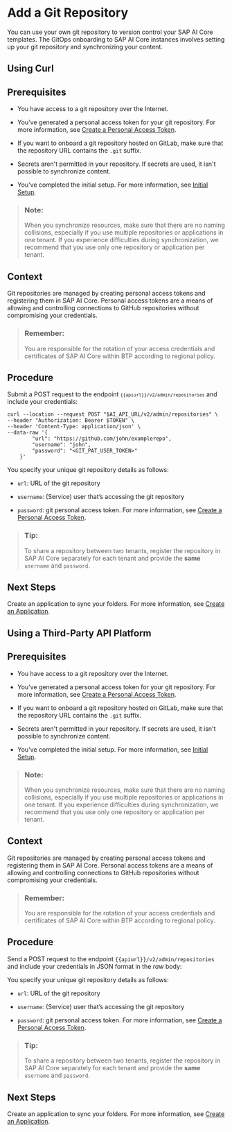 <!-- loiob6681769f191490f8832d3fbb6794e89 -->

# Add a Git Repository

You can use your own git repository to version control your SAP AI Core templates. The GitOps onboarding to SAP AI Core instances involves setting up your git repository and synchronizing your content.

<a name="task_i3h_n13_tcc"/>

<!-- task\_i3h\_n13\_tcc -->

## Using Curl



<a name="task_i3h_n13_tcc__prereq_lq4_g1p_kxkkbk"/>

## Prerequisites

-   You have access to a git repository over the Internet.
-   You've generated a personal access token for your git repository. For more information, see [Create a Personal Access Token](https://docs.github.com/en/authentication/keeping-your-account-and-data-secure/creating-a-personal-access-token).
-   If you want to onboard a git repository hosted on GitLab, make sure that the repository URL contains the `.git` suffix.
-   Secrets aren't permitted in your repository. If secrets are used, it isn't possible to synchronize content.

-   You've completed the initial setup. For more information, see [Initial Setup](initial-setup-38c4599.md).


> ### Note:  
> When you synchronize resources, make sure that there are no naming collisions, especially if you use multiple repositories or applications in one tenant. If you experience difficulties during synchronization, we recommend that you use only one repository or application per tenant.



<a name="task_i3h_n13_tcc__context_s5h_dbp_kkkxbk"/>

## Context

Git repositories are managed by creating personal access tokens and registering them in SAP AI Core. Personal access tokens are a means of allowing and controlling connections to GitHub repositories without compromising your credentials.

> ### Remember:  
> You are responsible for the rotation of your access credentials and certificates of SAP AI Core within BTP according to regional policy.



<a name="task_i3h_n13_tcc__steps_ryt_dy1_wcc"/>

## Procedure

Submit a POST request to the endpoint <code><code>{{apiurl}}/v2/admin/repositories</code></code> and include your credentials:

```
curl --location --request POST "$AI_API_URL/v2/admin/repositories" \
--header "Authorization: Bearer $TOKEN" \
--header 'Content-Type: application/json' \
--data-raw '{
        "url": "https://github.com/john/examplerepo",
        "username": "john",
        "password": "<GIT_PAT_USER_TOKEN>"
    }'

```

You specify your unique git repository details as follows:

-   `url`: URL of the git repository

-   `username`: \(Service\) user that’s accessing the git repository

-   `password`: git personal access token. For more information, see [Create a Personal Access Token](https://docs.github.com/en/authentication/keeping-your-account-and-data-secure/creating-a-personal-access-token).


> ### Tip:  
> To share a repository between two tenants, register the repository in SAP AI Core separately for each tenant and provide the **same** `username` and `password`.



<a name="task_i3h_n13_tcc__postreq_cdx_fz1_wcc"/>

## Next Steps

Create an application to sync your folders. For more information, see [Create an Application](create-an-application-80dbecf.md).

<a name="task_cxf_n13_tcc"/>

<!-- task\_cxf\_n13\_tcc -->

## Using a Third-Party API Platform



<a name="task_cxf_n13_tcc__prereq_lq4_g1p_kxkb"/>

## Prerequisites

-   You have access to a git repository over the Internet.
-   You've generated a personal access token for your git repository. For more information, see [Create a Personal Access Token](https://docs.github.com/en/authentication/keeping-your-account-and-data-secure/creating-a-personal-access-token).
-   If you want to onboard a git repository hosted on GitLab, make sure that the repository URL contains the `.git` suffix.
-   Secrets aren't permitted in your repository. If secrets are used, it isn't possible to synchronize content.

-   You've completed the initial setup. For more information, see [Initial Setup](initial-setup-38c4599.md).


> ### Note:  
> When you synchronize resources, make sure that there are no naming collisions, especially if you use multiple repositories or applications in one tenant. If you experience difficulties during synchronization, we recommend that you use only one repository or application per tenant.



<a name="task_cxf_n13_tcc__context_s5h_dbp_kkxktbk"/>

## Context

Git repositories are managed by creating personal access tokens and registering them in SAP AI Core. Personal access tokens are a means of allowing and controlling connections to GitHub repositories without compromising your credentials.

> ### Remember:  
> You are responsible for the rotation of your access credentials and certificates of SAP AI Core within BTP according to regional policy.



<a name="task_cxf_n13_tcc__steps_cyl_cy1_wcc"/>

## Procedure

Send a POST request to the endpoint `{{apiurl}}/v2/admin/repositories` and include your credentials in JSON format in the *raw* body:

You specify your unique git repository details as follows:

-   `url`: URL of the git repository

-   `username`: \(Service\) user that’s accessing the git repository

-   `password`: git personal access token. For more information, see [Create a Personal Access Token](https://docs.github.com/en/authentication/keeping-your-account-and-data-secure/creating-a-personal-access-token).


> ### Tip:  
> To share a repository between two tenants, register the repository in SAP AI Core separately for each tenant and provide the **same** `username` and `password`.



<a name="task_cxf_n13_tcc__postreq_odh_gz1_wcc"/>

## Next Steps

Create an application to sync your folders. For more information, see [Create an Application](create-an-application-80dbecf.md).

